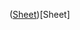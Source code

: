 ([Sheet](https://docs.google.com/spreadsheets/d/1Xk3hN6EcRj5b11L4RqZaJnH7m0ELNObppitRAVfdptQ/edit?gid=0#gid=0))[Sheet]
